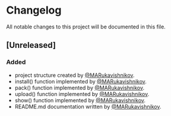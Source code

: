 # Changelog
All notable changes to this project will be documented in this file.

## [Unreleased]

### Added
- project structure created by [@MARukavishnikov](https://github.com/rukavishnikovmihail00).
- install() function implemented by [@MARukavishnikov](https://github.com/rukavishnikovmihail00).
- pack() function implemented by [@MARukavishnikov](https://github.com/rukavishnikovmihail00).
- upload() function implemented by [@MARukavishnikov](https://github.com/rukavishnikovmihail00).
- show() function implemented by [@MARukavishnikov](https://github.com/rukavishnikovmihail00).
- README.md documentation written by [@MARukavishnikov](https://github.com/rukavishnikovmihail00).